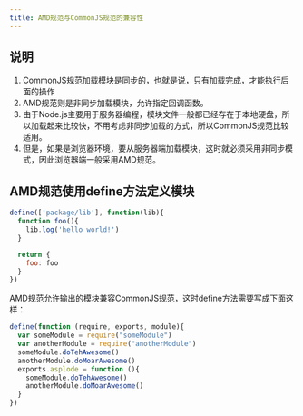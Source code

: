 ```yaml
---
title: AMD规范与CommonJS规范的兼容性
---
```

## 说明

1. CommonJS规范加载模块是同步的，也就是说，只有加载完成，才能执行后面的操作
2. AMD规范则是非同步加载模块，允许指定回调函数。
3. 由于Node.js主要用于服务器编程，模块文件一般都已经存在于本地硬盘，所以加载起来比较快，不用考虑非同步加载的方式，所以CommonJS规范比较适用。
4. 但是，如果是浏览器环境，要从服务器端加载模块，这时就必须采用非同步模式，因此浏览器端一般采用AMD规范。

## AMD规范使用define方法定义模块

```javascript
define(['package/lib'], function(lib){
  function foo(){
    lib.log('hello world!')
  }

  return {
    foo: foo
  }
})
```

AMD规范允许输出的模块兼容CommonJS规范，这时define方法需要写成下面这样：

```javascript
define(function (require, exports, module){
  var someModule = require("someModule")
  var anotherModule = require("anotherModule")
  someModule.doTehAwesome()
  anotherModule.doMoarAwesome()
  exports.asplode = function (){
    someModule.doTehAwesome()
    anotherModule.doMoarAwesome()
  }
})
```
